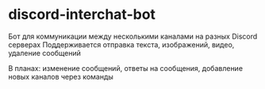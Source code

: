 # discord-interchat-bot
Бот для коммуникации между несколькими каналами на разных Discord серверах
Поддерживается отправка текста, изображений, видео, удаление сообщений

В планах: изменение сообщений, ответы на сообщения, добавление новых каналов через команды

